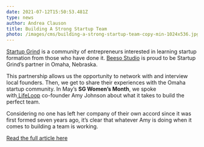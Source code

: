 ```yaml
---
date: 2021-07-12T15:50:53.481Z
type: news
author: Andrea Clauson
title: Building A Strong Startup Team
photo: /images/cms/building-a-strong-startup-team-copy-min-1024x536.jpg.webp
---
```


[Startup Grind](https://www.startupgrind.com/) is a community of entrepreneurs interested in learning startup formation from those who have done it. [Beeso Studio](https://www.beeso.io/about/) is proud to be Startup Grind’s partner in Omaha, Nebraska.

This partnership allows us the opportunity to network with and interview local founders. Then, we get to share their experiences with the Omaha startup community. In May’s **SG Women’s Month**, we spoke with[ LifeLoop](https://lifeloop.com/) co-founder Amy Johnson about what it takes to build the perfect team.

Considering no one has left her company of their own accord since it was first formed seven years ago, it’s clear that whatever Amy is doing when it comes to building a team is working.

[Read the full article here](https://www.beeso.io/building-a-startup-team-that-is-engaged-and-passionate/)
